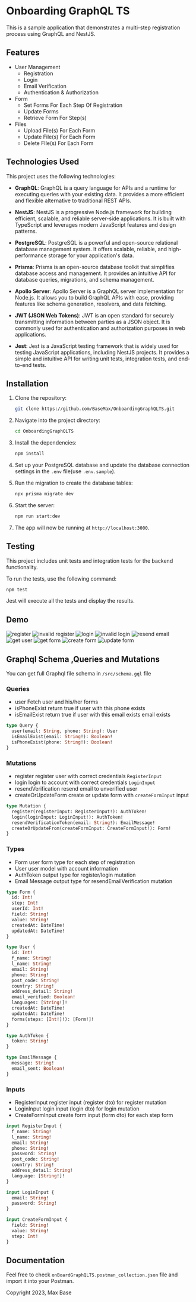 # Onboarding GraphQL TS

This is a sample application that demonstrates a multi-step registration process using GraphQL and NestJS.

## Features

- User Management
  - Registration
  - Login
  - Email Verification
  - Authentication & Authorization
- Form
  - Set Forms For Each Step Of Registration
  - Update Forms
  - Retrieve Form For Step(s)
- Files
  - Upload File(s) For Each Form
  - Update File(s) For Each Form
  - Delete FIle(s) For Each Form

## Technologies Used

This project uses the following technologies:

- **GraphQL**: GraphQL is a query language for APIs and a runtime for executing queries with your existing data. It provides a more efficient and flexible alternative to traditional REST APIs.

- **NestJS**: NestJS is a progressive Node.js framework for building efficient, scalable, and reliable server-side applications. It is built with TypeScript and leverages modern JavaScript features and design patterns.

- **PostgreSQL**: PostgreSQL is a powerful and open-source relational database management system. It offers scalable, reliable, and high-performance storage for your application's data.

- **Prisma**: Prisma is an open-source database toolkit that simplifies database access and management. It provides an intuitive API for database queries, migrations, and schema management.

- **Apollo Server**: Apollo Server is a GraphQL server implementation for Node.js. It allows you to build GraphQL APIs with ease, providing features like schema generation, resolvers, and data fetching.

- **JWT (JSON Web Tokens)**: JWT is an open standard for securely transmitting information between parties as a JSON object. It is commonly used for authentication and authorization purposes in web applications.

- **Jest**: Jest is a JavaScript testing framework that is widely used for testing JavaScript applications, including NestJS projects. It provides a simple and intuitive API for writing unit tests, integration tests, and end-to-end tests.

## Installation

1. Clone the repository:

   ```bash
   git clone https://github.com/BaseMax/OnboardingGraphQLTS.git
   ```

2. Navigate into the project directory:

   ```bash
   cd OnboardingGraphQLTS
   ```

3. Install the dependencies:

   ```bash
   npm install
   ```

4. Set up your PostgreSQL database and update the database connection settings in the `.env` file(use `.env.sample`).

5. Run the migration to create the database tables:

   ```bash
   npx prisma migrate dev
   ```

6. Start the server:

   ```bash
   npm run start:dev
   ```

7. The app will now be running at `http://localhost:3000`.

## Testing

This project includes unit tests and integration tests for the backend functionality.

To run the tests, use the following command:

```bash
npm test
```

Jest will execute all the tests and display the results.

## Demo

![register](./screenshots/register.png)
![invalid register](./screenshots/invalid_register.png)
![login](./screenshots/login.png)
![invalid login](./screenshots/invalid_login.png)
![resend email](./screenshots/resend_email.png)
![get user](./screenshots/user.png)
![get form](./screenshots/get_form.png)
![create form](./screenshots/create_form.png)
![update form](./screenshots/update_form.png)

## Graphql Schema ,Queries and Mutations

You can get full Graphql file schema in `/src/schema.gql` file

### Queries

- user
  Fetch user and his/her forms
- isPhoneExist
  return true if user with this phone exists
- isEmailExist
  return true if user with this email exists email exists

```graphql
type Query {
  user(email: String, phone: String): User
  isEmailExist(email: String!): Boolean!
  isPhoneExist(phone: String!): Boolean!
}
```

### Mutations

- register
  register user with correct credentials `RegisterInput`
- login
  login to account with correct credentials `LoginInput`
- resendVerification
  resend email to unverified user
- createOrUpdateForm
  create or update form with `createFormInput` input

```graphql
type Mutation {
  register(registerInput: RegisterInput!): AuthToken!
  login(loginInput: LoginInput!): AuthToken!
  resendVerificationToken(email: String!): EmailMessage!
  createOrUpdateFrom(createFormInput: CreateFormInput!): Form!
}
```

### Types

- Form
  user form type for each step of registration
- User
  user model with account information
- AuthToken
  output type for register/login mutation
- Email Message
  output type for resendEmailVerification mutation

```graphql
type Form {
  id: Int!
  step: Int!
  userId: Int!
  field: String!
  value: String!
  createdAt: DateTime!
  updatedAt: DateTime!
}

type User {
  id: Int!
  f_name: String!
  l_name: String!
  email: String!
  phone: String!
  post_code: String!
  country: String!
  address_detail: String!
  email_verified: Boolean!
  languages: [String!]!
  createdAt: DateTime!
  updatedAt: DateTime!
  forms(steps: [Int!]!): [Form!]!
}

type AuthToken {
  token: String!
}

type EmailMessage {
  message: String!
  email_sent: Boolean!
}
```

### Inputs

- RegisterInput
  register input (register dto) for register mutation
- LoginInput
  login input (login dto) for login mutation
- CreateFormInput
  create form input (form dto) for each step form

```graphql
input RegisterInput {
  f_name: String!
  l_name: String!
  email: String!
  phone: String!
  password: String!
  post_code: String!
  country: String!
  address_detail: String!
  language: [String!]!
}

input LoginInput {
  email: String!
  password: String!
}

input CreateFormInput {
  field: String!
  value: String!
  step: Int!
}
```

## Documentation

Feel free to check `onBoardGraphQLTS.postman_collection.json` file and import it into your Postman.

Copyright 2023, Max Base
